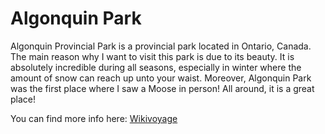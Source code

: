 # Algonquin Park

Algonquin Provincial Park is a provincial park located in Ontario, Canada. The main reason why I want to visit this park is due to its beauty. It is absolutely incredible during all seasons, especially in winter where the amount of snow can reach up unto your waist. Moreover, Algonquin Park was the first place where I saw a Moose in person! All around, it is a great place!

You can find more info here: [Wikivoyage](https://en.wikivoyage.org/wiki/Algonquin_Provincial_Park) 

